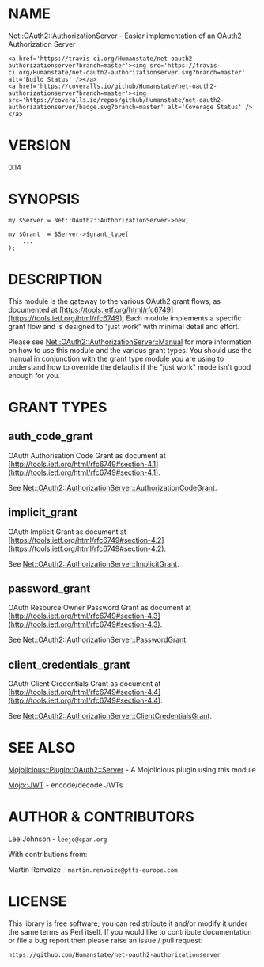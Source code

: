 # NAME

Net::OAuth2::AuthorizationServer - Easier implementation of an OAuth2
Authorization Server

<div>

    <a href='https://travis-ci.org/Humanstate/net-oauth2-authorizationserver?branch=master'><img src='https://travis-ci.org/Humanstate/net-oauth2-authorizationserver.svg?branch=master' alt='Build Status' /></a>
    <a href='https://coveralls.io/github/Humanstate/net-oauth2-authorizationserver?branch=master'><img src='https://coveralls.io/repos/github/Humanstate/net-oauth2-authorizationserver/badge.svg?branch=master' alt='Coverage Status' /></a>
</div>

# VERSION

0.14

# SYNOPSIS

    my $Server = Net::OAuth2::AuthorizationServer->new;

    my $Grant  = $Server->$grant_type(
        ...
    );

# DESCRIPTION

This module is the gateway to the various OAuth2 grant flows, as documented
at [https://tools.ietf.org/html/rfc6749](https://tools.ietf.org/html/rfc6749). Each module implements a specific
grant flow and is designed to "just work" with minimal detail and effort.

Please see [Net::OAuth2::AuthorizationServer::Manual](https://metacpan.org/pod/Net::OAuth2::AuthorizationServer::Manual) for more information
on how to use this module and the various grant types. You should use the manual
in conjunction with the grant type module you are using to understand how to
override the defaults if the "just work" mode isn't good enough for you.

# GRANT TYPES

## auth\_code\_grant

OAuth Authorisation Code Grant as document at [http://tools.ietf.org/html/rfc6749#section-4.1](http://tools.ietf.org/html/rfc6749#section-4.1).

See [Net::OAuth2::AuthorizationServer::AuthorizationCodeGrant](https://metacpan.org/pod/Net::OAuth2::AuthorizationServer::AuthorizationCodeGrant).

## implicit\_grant

OAuth Implicit Grant as document at [https://tools.ietf.org/html/rfc6749#section-4.2](https://tools.ietf.org/html/rfc6749#section-4.2).

See [Net::OAuth2::AuthorizationServer::ImplicitGrant](https://metacpan.org/pod/Net::OAuth2::AuthorizationServer::ImplicitGrant).

## password\_grant

OAuth Resource Owner Password Grant as document at [http://tools.ietf.org/html/rfc6749#section-4.3](http://tools.ietf.org/html/rfc6749#section-4.3).

See [Net::OAuth2::AuthorizationServer::PasswordGrant](https://metacpan.org/pod/Net::OAuth2::AuthorizationServer::PasswordGrant).

## client\_credentials\_grant

OAuth Client Credentials Grant as document at [http://tools.ietf.org/html/rfc6749#section-4.4](http://tools.ietf.org/html/rfc6749#section-4.4).

See [Net::OAuth2::AuthorizationServer::ClientCredentialsGrant](https://metacpan.org/pod/Net::OAuth2::AuthorizationServer::ClientCredentialsGrant).

# SEE ALSO

[Mojolicious::Plugin::OAuth2::Server](https://metacpan.org/pod/Mojolicious::Plugin::OAuth2::Server) - A Mojolicious plugin using this module

[Mojo::JWT](https://metacpan.org/pod/Mojo::JWT) - encode/decode JWTs

# AUTHOR & CONTRIBUTORS

Lee Johnson - `leejo@cpan.org`

With contributions from:

Martin Renvoize - `martin.renvoize@ptfs-europe.com`

# LICENSE

This library is free software; you can redistribute it and/or modify it under
the same terms as Perl itself. If you would like to contribute documentation
or file a bug report then please raise an issue / pull request:

    https://github.com/Humanstate/net-oauth2-authorizationserver
